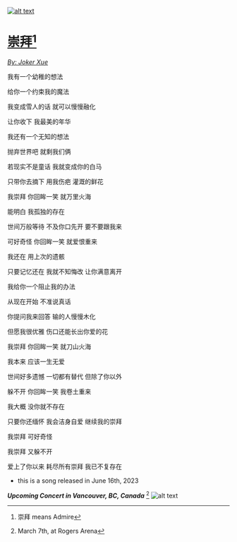 [![alt text](https://i.kfs.io/album/global/252175289,0v1/fit/500x500.jpg)](https://www.youtube.com/watch?v=TXGIxVjrvKY)

# [**崇拜**](https://lyricstranslate.com/en/chong-bai-adoration.html-0)[^1]

[*By: Joker Xue*](https://en.wikipedia.org/wiki/Joker_Xue)


我有一个幼稚的想法

给你一个约束我的魔法

我变成雪人的话 就可以慢慢融化

让你收下 我最美的年华

我还有一个无知的想法

抛弃世界吧 就剩我们俩

若现实不是童话 我就变成你的白马

只带你去摘下 用我伤疤 灌溉的鲜花

 
我崇拜 你回眸一笑 就万里火海

能明白 我孤独的存在

世间万般等待 不及你口先开 要不要跟我来

可好奇怪 你回眸一笑 就爱恨重来

我还在 用上次的遗骸

只要记忆还在 我就不知悔改 让你满意离开


我给你一个阻止我的办法

从现在开始 不准说真话

你提问我来回答 输的人慢慢木化

但愿我很优雅 伤口还能长出你爱的花


我崇拜 你回眸一笑 就刀山火海

我本来 应该一生无爱

世间好多遗憾 一切都有替代 但除了你以外

躲不开 你回眸一笑 我卷土重来

我大概 没你就不存在

只要你还缅怀 我会洁身自爱 继续我的崇拜

 
我崇拜 可好奇怪

我崇拜 又躲不开

爱上了你以来 耗尽所有崇拜 我已不复存在


- this is a song released in June 16th, 2023

**_Upcoming Concert in Vancouver, BC, Canada_** [^2]
![alt text](https://rogersarena.com/wp-content/uploads/2023/11/Joker-Xue-2024-Rogers-Aren-Digital-Board_1920x1080-scaled.jpg)
[^1]: 崇拜 means Admire
[^2]: March 7th, at Rogers Arena
